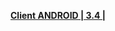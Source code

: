 **[Client ANDROID | 3.4 |  ](https://bh3rd-app.oss-cn-shanghai.aliyuncs.com/public/Android/20190823-210658-gf_android_ota-R3_4-The_Twilight_Ruling_guofu.apk)**
